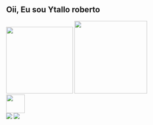 ## Oii, Eu sou Ytallo roberto

<img height="180em" src="https://github-readme-stats.vercel.app/api?username=YtalloRoberto&show_icons=true&theme=tokyonight&include_all_commits=true&count_private=true"/>
<img height="196em" src="https://github-readme-stats.vercel.app/api/top-langs/?username=YtalloRoberto&layout=compact&langs_count=16&theme=tokyonight"/>

<div>
<img src="https://github.com/hugovk/python-logos/blob/master/img/Python.png" width=50 height=50
<div>     
<div>
  <a href = "mailto: ytallo.lobo@gmail.com"><img src="https://img.shields.io/badge/-Gmail-%23EA4335?style=for-the-badge&logo=gmail&logoColor=white" target="_blank"></a>
  <a href="https://www.linkedin.com/in/ytallol%C3%B4bo/" target="_blank"><img src="https://img.shields.io/badge/-LinkedIn-%230077B5?style=for-the-badge&logo=linkedin&logoColor=white" target="_blank"></a>
</div>
